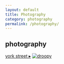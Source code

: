 ```yaml
---
layout: default
title: Photography 
category: photography
permalink: /photography/
---
```


## photography

[york street &#9656;](/photography/yorkstreet)
[![droopy](/assets/galleries/yorkstreet/droopy.jpg)](/photography/yorkstreet)

